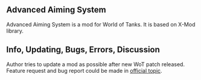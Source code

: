 ## Advanced Aiming System

Advanced Aiming System is a mod for World of Tanks. It is based on X-Mod library.

## Info, Updating, Bugs, Errors, Discussion

Author tries to update a mod as possible after new WoT patch released. Feature request and bug report could be made in [official topic](http://www.koreanrandom.com/forum/topic/16559-/).
